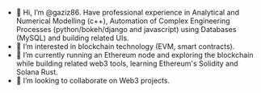 - 👋 Hi, I’m @gaziz86. Have professional experience in Analytical and Numerical Modelling (c++), Automation of Complex Engineering Processes (python/bokeh/django and javascript) using Databases (MySQL) and building related UIs.
- 👀 I’m interested in blockchain technology (EVM, smart contracts).
- 🌱 I’m currently running an Ethereum node and exploring the blockchain while building related web3 tools, learning Ethereum's Solidity and Solana Rust.
- 💞️ I’m looking to collaborate on Web3 projects.

<!---
gaziz86/gaziz86 is a ✨ special ✨ repository because its `README.md` (this file) appears on your GitHub profile.
You can click the Preview link to take a look at your changes.
--->
